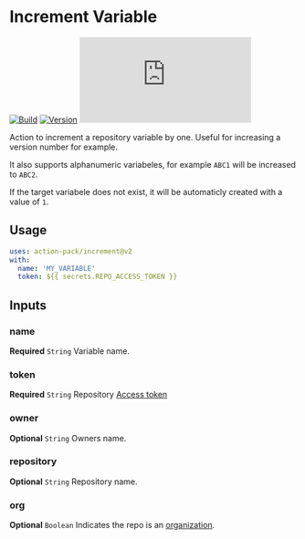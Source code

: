 # Increment Variable
[![Build](https://github.com/action-pack/increment/actions/workflows/build.yml/badge.svg)](https://github.com/action-pack/increment/)
[![Version](https://img.shields.io/github/v/tag/action-pack/increment?label=version&sort=semver&color=066da5)](https://github.com/marketplace/actions/increment-variable)
[![Size](https://img.shields.io/github/size/action-pack/increment/dist/index.js?branch=release/v2.05&label=size&color=066da5)](https://github.com/action-pack/increment/)

Action to increment a repository variable by one. Useful for increasing a version number for example.

It also supports alphanumeric variabeles, for example `ABC1` will be increased to `ABC2`.

If the target variabele does not exist, it will be automaticly created with a value of `1`.

## Usage

```YAML
uses: action-pack/increment@v2
with:
  name: 'MY_VARIABLE'
  token: ${{ secrets.REPO_ACCESS_TOKEN }}
```

## Inputs

### name

**Required** `String` Variable name.

### token

**Required** `String` Repository [Access token](https://docs.github.com/en/github/authenticating-to-github/creating-a-personal-access-token)

### owner

**Optional** `String` Owners name.

### repository

**Optional** `String` Repository name.

### org

**Optional** `Boolean` Indicates the repo is an [organization](https://docs.github.com/en/github/setting-up-and-managing-organizations-and-teams/about-organizations).
